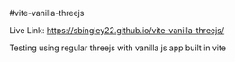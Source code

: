#vite-vanilla-threejs

Live Link: https://sbingley22.github.io/vite-vanilla-threejs/

Testing using regular threejs with vanilla js app built in vite
